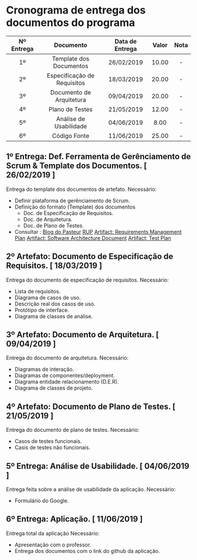 # Cronograma de entrega dos documentos do programa

| Nº Entrega | Documento                   | Data de Entrega | Valor | Nota | 
|:----------:|:---------------------------:|:---------------:|:-----:|:----:|
| 1º         | Template dos Documentos     |  26/02/2019     | 10.00 | -    |
| 2º         | Especificação de Requisitos |  18/03/2019     | 20.00 | -    |
| 3º         | Documento de Arquitetura    |  09/04/2019     | 20.00 | -    |
| 4º         | Plano de Testes             |  21/05/2019     | 12.00 | -    |
| 5º         | Análise de Usabilidade      |  04/06/2019     |  8.00 | -    |
| 6º         | Código Fonte                |  11/06/2019     | 25.00 | -    |

## 1º Entrega: Def. Ferramenta de Gerênciamento de Scrum & Template dos Documentos. [ 26/02/2019 ]
  Entrega do template dos documentos de artefato.
  Necessário:
  * Definir plataforma de gerênciamento de Scrum.
  * Definição do formato (Template) dos documentos
    * Doc. de Especificação de Requisitos.
    * Doc. de Arquitetura.
    * Doc. de Plano de Testes.
  * Consultar : [Blog do Pasteur](http://pasteurjr.blogspot.com/)
                [RUP](http://www.tesestec.com.br/pasteurjr/rup/process/ovu_proc.htm)
                [Artifact:  Requirements Management Plan](http://www.tesestec.com.br/pasteurjr/rup/process/artifact/ar_ratgl.htm)
                [Artifact:  Software Architecture Document](http://www.tesestec.com.br/pasteurjr/rup/process/artifact/ar_sadoc.htm)
                [Artifact:  Test Plan](http://www.tesestec.com.br/pasteurjr/rup/process/artifact/ar_tstpl.htm)

## 2º Artefato: Documento de Especificação de Requisitos. [ 18/03/2019 ]
  Entrega do documento de especificação de requisitos.
  Necessário:
  * Lista de requisitos.
  * Diagrama de casos de uso. 
  * Descrição real dos casos de uso.
  * Protótipo de interface.
  * Diagrama de classes de análise.

## 3º Artefato: Documento de Arquitetura. [ 09/04/2019 ]
  Entrega do documento de arquitetura. 
  Necessário:
  * Diagramas de interação.
  * Diagramas de componentes/deployment.
  * Diagrama entidade relacionamento (D.E.R).
  * Diagrama de classes de projeto.
  
## 4º Artefato: Documento de Plano de Testes. [ 21/05/2019 ]
  Entrega do documento de plano de testes. 
  Necessário: 
  * Casos de testes funcionais.
  * Casis de testes não funcionais. 

## 5º Entrega: Análise de Usabilidade. [ 04/06/2019 ]
  Entrega feita sobre a análise de usabilidade da aplicação.
  Necessário: 
  * Formulário do Google.
  
## 6º Entrega: Aplicação. [ 11/06/2019 ]
 Entrega total da aplicação
 Necessário: 
 * Apresentação com o professor.
 * Entrega dos documentos com o link do github da aplicação. 

